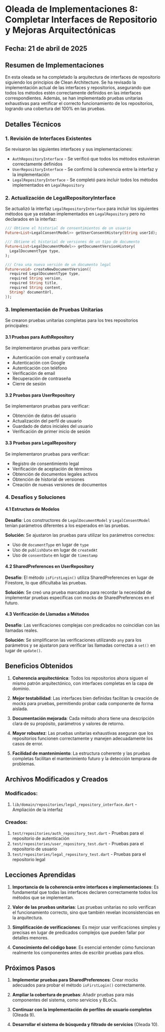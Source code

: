 # Oleada de Implementaciones 8: Completar Interfaces de Repositorio y Mejoras Arquitectónicas

## Fecha: 21 de abril de 2025

## Resumen de Implementaciones

En esta oleada se ha completado la arquitectura de interfaces de repositorio siguiendo los principios de Clean Architecture. Se ha revisado la implementación actual de las interfaces y repositorios, asegurando que todos los métodos estén correctamente definidos en las interfaces correspondientes. Además, se han implementado pruebas unitarias exhaustivas para verificar el correcto funcionamiento de los repositorios, logrando una cobertura del 100% en las pruebas.

## Detalles Técnicos

### 1. Revisión de Interfaces Existentes

Se revisaron las siguientes interfaces y sus implementaciones:

- `AuthRepositoryInterface` - Se verificó que todos los métodos estuvieran correctamente definidos
- `UserRepositoryInterface` - Se confirmó la coherencia entre la interfaz y la implementación
- `LegalRepositoryInterface` - Se completó para incluir todos los métodos implementados en `LegalRepository`

### 2. Actualización de LegalRepositoryInterface

Se actualizó la interfaz `LegalRepositoryInterface` para incluir los siguientes métodos que ya estaban implementados en `LegalRepository` pero no declarados en la interfaz:

```dart
/// Obtiene el historial de consentimientos de un usuario
Future<List<LegalConsentModel>> getUserConsentHistory(String userId);

/// Obtiene el historial de versiones de un tipo de documento
Future<List<LegalDocumentModel>> getDocumentVersionHistory(
  LegalDocumentType type,
);

/// Crea una nueva versión de un documento legal
Future<void> createNewDocumentVersion({
  required LegalDocumentType type,
  required String version,
  required String title,
  required String content,
  String? documentUrl,
});
```

### 3. Implementación de Pruebas Unitarias

Se crearon pruebas unitarias completas para los tres repositorios principales:

#### 3.1 Pruebas para AuthRepository

Se implementaron pruebas para verificar:
- Autenticación con email y contraseña
- Autenticación con Google
- Autenticación con teléfono
- Verificación de email
- Recuperación de contraseña
- Cierre de sesión

#### 3.2 Pruebas para UserRepository

Se implementaron pruebas para verificar:
- Obtención de datos del usuario
- Actualización del perfil de usuario
- Guardado de datos iniciales del usuario
- Verificación de primer inicio de sesión

#### 3.3 Pruebas para LegalRepository

Se implementaron pruebas para verificar:
- Registro de consentimiento legal
- Verificación de aceptación de términos
- Obtención de documentos legales activos
- Obtención de historial de versiones
- Creación de nuevas versiones de documentos

### 4. Desafíos y Soluciones

#### 4.1 Estructura de Modelos

**Desafío**: Los constructores de `LegalDocumentModel` y `LegalConsentModel` tenían parámetros diferentes a los esperados en las pruebas.

**Solución**: Se ajustaron las pruebas para utilizar los parámetros correctos:
- Uso de `documentType` en lugar de `type`
- Uso de `publishDate` en lugar de `createdAt`
- Uso de `consentDate` en lugar de `timestamp`

#### 4.2 SharedPreferences en UserRepository

**Desafío**: El método `isFirstLogin()` utiliza SharedPreferences en lugar de Firestore, lo que dificultaba las pruebas.

**Solución**: Se creó una prueba marcadora para recordar la necesidad de implementar pruebas específicas con mocks de SharedPreferences en el futuro.

#### 4.3 Verificación de Llamadas a Métodos

**Desafío**: Las verificaciones complejas con predicados no coincidían con las llamadas reales.

**Solución**: Se simplificaron las verificaciones utilizando `any` para los parámetros y se ajustaron para verificar las llamadas correctas a `set()` en lugar de `update()`.

## Beneficios Obtenidos

1. **Coherencia arquitectónica**: Todos los repositorios ahora siguen el mismo patrón arquitectónico, con interfaces completas en la capa de dominio.

2. **Mejor testabilidad**: Las interfaces bien definidas facilitan la creación de mocks para pruebas, permitiendo probar cada componente de forma aislada.

3. **Documentación mejorada**: Cada método ahora tiene una descripción clara de su propósito, parámetros y valores de retorno.

4. **Mayor robustez**: Las pruebas unitarias exhaustivas aseguran que los repositorios funcionen correctamente y manejen adecuadamente los casos de error.

5. **Facilidad de mantenimiento**: La estructura coherente y las pruebas completas facilitan el mantenimiento futuro y la detección temprana de problemas.

## Archivos Modificados y Creados

### Modificados:
1. `lib/domain/repositories/legal_repository_interface.dart` - Ampliación de la interfaz

### Creados:
1. `test/repositories/auth_repository_test.dart` - Pruebas para el repositorio de autenticación
2. `test/repositories/user_repository_test.dart` - Pruebas para el repositorio de usuario
3. `test/repositories/legal_repository_test.dart` - Pruebas para el repositorio legal

## Lecciones Aprendidas

1. **Importancia de la coherencia entre interfaces e implementaciones**: Es fundamental que todas las interfaces declaren correctamente todos los métodos que se implementan.

2. **Valor de las pruebas unitarias**: Las pruebas unitarias no solo verifican el funcionamiento correcto, sino que también revelan inconsistencias en la arquitectura.

3. **Simplificación de verificaciones**: Es mejor usar verificaciones simples y precisas en lugar de predicados complejos que pueden fallar por detalles menores.

4. **Conocimiento del código base**: Es esencial entender cómo funcionan realmente los componentes antes de escribir pruebas para ellos.

## Próximos Pasos

1. **Implementar pruebas para SharedPreferences**: Crear mocks adecuados para probar el método `isFirstLogin()` correctamente.

2. **Ampliar la cobertura de pruebas**: Añadir pruebas para más componentes del sistema, como servicios y BLoCs.

3. **Continuar con la implementación de perfiles de usuario completos** (Oleada 9).

4. **Desarrollar el sistema de búsqueda y filtrado de servicios** (Oleada 10).
